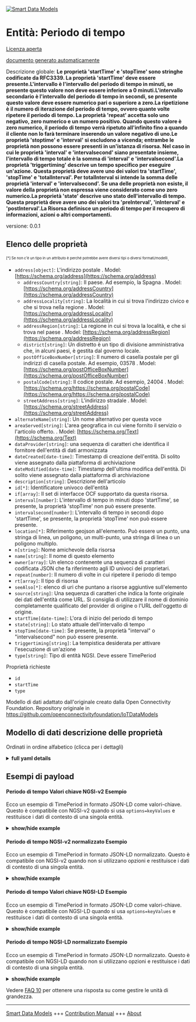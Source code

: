 <!-- 10-Header -->  
[![Smart Data Models](https://smartdatamodels.org/wp-content/uploads/2022/01/SmartDataModels_logo.png "Logo")](https://smartdatamodels.org)  
Entità: Periodo di tempo  
========================<!-- /10-Header -->  
<!-- 15-License -->  
[Licenza aperta](https://github.com/smart-data-models//dataModel.OCF/blob/master/TimePeriod/LICENSE.md)  
[documento generato automaticamente](https://docs.google.com/presentation/d/e/2PACX-1vTs-Ng5dIAwkg91oTTUdt8ua7woBXhPnwavZ0FxgR8BsAI_Ek3C5q97Nd94HS8KhP-r_quD4H0fgyt3/pub?start=false&loop=false&delayms=3000#slide=id.gb715ace035_0_60)  
<!-- /15-License -->  
<!-- 20-Description -->  
Descrizione globale: **Le proprietà 'startTime' e 'stopTime' sono stringhe codificate da RFC3339. La proprietà 'startTime' deve essere presente.L'intervallo è l'intervallo del periodo di tempo in minuti, se presente questo valore non deve essere inferiore a 0 minuti.L'intervallo secondario è l'intervallo del periodo di tempo in secondi, se presente questo valore deve essere numerico pari o superiore a zero.La ripetizione è il numero di iterazione del periodo di tempo, ovvero quante volte ripetere il periodo di tempo. La proprietà 'repeat' accetta solo uno negativo, zero numerico e un numero positivo. Quando questo valore è zero numerico, il periodo di tempo verrà ripetuto all'infinito fino a quando il cliente non lo farà terminare inserendo un valore negativo di uno.Le proprietà 'stoptime' e 'interval' si escludono a vicenda; entrambe le proprietà non possono essere presenti in un'istanza di risorsa. Nel caso in cui le proprietà 'interval' e 'intervalsecond' siano presentate insieme, l'intervallo di tempo totale è la somma di 'interval' e 'intervalsecond'.La proprietà 'triggertiming' descrive un tempo specifico per eseguire un'azione. Questa proprietà deve avere uno dei valori tra 'startTime', 'stopTime' e 'totalInterval'. Per totalInterval si intende la somma delle proprietà 'interval' e 'intervalsecond'. Se una delle proprietà non esiste, il valore della proprietà non espressa viene considerato come uno zero numerico.La proprietà 'state' descrive uno stato dell'intervallo di tempo. Questa proprietà deve avere uno dei valori tra 'preInterval', 'inInterval' e 'postInterval'.La Risorsa definisce un periodo di tempo per il recupero di informazioni, azioni o altri comportamenti.**  
versione: 0.0.1  
<!-- /20-Description -->  
<!-- 30-PropertiesList -->  

## Elenco delle proprietà  

<sup><sub>[*] Se non c'è un tipo in un attributo è perché potrebbe avere diversi tipi o diversi formati/modelli</sub></sup>.  
- `address[object]`: L'indirizzo postale  . Model: [https://schema.org/address](https://schema.org/address)	- `addressCountry[string]`: Il paese. Ad esempio, la Spagna  . Model: [https://schema.org/addressCountry](https://schema.org/addressCountry)  
	- `addressLocality[string]`: La località in cui si trova l'indirizzo civico e che si trova nella regione  . Model: [https://schema.org/addressLocality](https://schema.org/addressLocality)  
	- `addressRegion[string]`: La regione in cui si trova la località, e che si trova nel paese  . Model: [https://schema.org/addressRegion](https://schema.org/addressRegion)  
	- `district[string]`: Un distretto è un tipo di divisione amministrativa che, in alcuni paesi, è gestita dal governo locale.    
	- `postOfficeBoxNumber[string]`: Il numero di casella postale per gli indirizzi di casella postale. Ad esempio, 03578  . Model: [https://schema.org/postOfficeBoxNumber](https://schema.org/postOfficeBoxNumber)  
	- `postalCode[string]`: Il codice postale. Ad esempio, 24004  . Model: [https://schema.org/https://schema.org/postalCode](https://schema.org/https://schema.org/postalCode)  
	- `streetAddress[string]`: L'indirizzo stradale  . Model: [https://schema.org/streetAddress](https://schema.org/streetAddress)  
- `alternateName[string]`: Un nome alternativo per questa voce  - `areaServed[string]`: L'area geografica in cui viene fornito il servizio o l'articolo offerto.  . Model: [https://schema.org/Text](https://schema.org/Text)- `dataProvider[string]`: una sequenza di caratteri che identifica il fornitore dell'entità di dati armonizzata  - `dateCreated[date-time]`: Timestamp di creazione dell'entità. Di solito viene assegnato dalla piattaforma di archiviazione  - `dateModified[date-time]`: Timestamp dell'ultima modifica dell'entità. Di solito viene assegnato dalla piattaforma di archiviazione  - `description[string]`: Descrizione dell'articolo  - `id[*]`: Identificatore univoco dell'entità  - `if[array]`: Il set di interfacce OCF supportato da questa risorsa.  - `interval[number]`: L'intervallo di tempo in minuti dopo 'startTime', se presente, la proprietà 'stopTime' non può essere presente.  - `intervalsecond[number]`: L'intervallo di tempo in secondi dopo 'startTime', se presente, la proprietà 'stopTime' non può essere presente.  - `location[*]`: Riferimento geojson all'elemento. Può essere un punto, una stringa di linea, un poligono, un multi-punto, una stringa di linea o un poligono multiplo.  - `n[string]`: Nome amichevole della risorsa  - `name[string]`: Il nome di questo elemento  - `owner[array]`: Un elenco contenente una sequenza di caratteri codificata JSON che fa riferimento agli ID univoci dei proprietari.  - `repeat[number]`: Il numero di volte in cui ripetere il periodo di tempo  - `rt[array]`: Il tipo di risorsa  - `seeAlso[*]`: elenco di uri che puntano a risorse aggiuntive sull'elemento  - `source[string]`: Una sequenza di caratteri che indica la fonte originale dei dati dell'entità come URL. Si consiglia di utilizzare il nome di dominio completamente qualificato del provider di origine o l'URL dell'oggetto di origine.  - `startTime[date-time]`: L'ora di inizio del periodo di tempo  - `state[string]`: Lo stato attuale dell'intervallo di tempo  - `stopTime[date-time]`: Se presente, la proprietà "interval" o "intervalsecond" non può essere presente.  - `triggertiming[string]`: La tempistica desiderata per attivare l'esecuzione di un'azione  - `type[string]`: Tipo di entità NGSI. Deve essere TimePeriod  <!-- /30-PropertiesList -->  
<!-- 35-RequiredProperties -->  
Proprietà richieste  
- `id`  - `startTime`  - `type`  <!-- /35-RequiredProperties -->  
<!-- 40-RequiredProperties -->  
Modello di dati adattato dall'originale creato dalla Open Connectivity Foundation. Repository originale in https://github.com/openconnectivityfoundation/IoTDataModels  
<!-- /40-RequiredProperties -->  
<!-- 50-DataModelHeader -->  
## Modello di dati descrizione delle proprietà  
Ordinati in ordine alfabetico (clicca per i dettagli)  
<!-- /50-DataModelHeader -->  
<!-- 60-ModelYaml -->  
<details><summary><strong>full yaml details</strong></summary>    
```yaml  
TimePeriod:    
  description: 'This Resource describes the time period over which any additionally provided information is derived or bounded.The Property ''startTime'' and ''stopTime'' are RFC3339 encoded strings. The Property ''startTime'' must be present.The interval is the interval of the time period in minutes, if present this value must be no less than 0 minute.The intervalsecond is the interval of the time period in seconds, if present this value must be numerical zero or greater.The repeat is the number of the time period''s iteration, which means how many times to repeat the time period. The Property ''repeat'' accepts only negative one, numerical zero, and positive number. When this value is numerical zero, the time period will be repeated infinitely until a client makes it stop by inputting negative one for the value.The Property ''stoptime'' and ''interval'' are mutually exclusive; both Properties cannot be present in a Resource instance.The Property ''intervalsecond'' cannot be presented with the Property ''stopTime''. In case of both the Property ''interval'' and ''intervalsecond'' are presented together, the total time interval is the sum of ''interval'' and ''intervalsecond''.The Property ''triggertiming'' describes a specific time to execute an action. This property must have one of the values among ''startTime'', ''stopTime'', and ''totalInterval''. The totalInterval means the sum of the Property ''interval'' and ''intervalsecond''. If one of the properties does not exist, the value of the unexpressed property is taken as a numerical zero.The Property ''state'' describes a state of time interval. This property must have one of the values among ''preInterval'', ''inInterval'', and ''postInterval''.The Resource defines a time period for information retrieval, action or other behaviour.'    
  properties:    
    address:    
      description: The mailing address    
      properties:    
        addressCountry:    
          description: 'The country. For example, Spain'    
          type: string    
          x-ngsi:    
            model: https://schema.org/addressCountry    
            type: Property    
        addressLocality:    
          description: 'The locality in which the street address is, and which is in the region'    
          type: string    
          x-ngsi:    
            model: https://schema.org/addressLocality    
            type: Property    
        addressRegion:    
          description: 'The region in which the locality is, and which is in the country'    
          type: string    
          x-ngsi:    
            model: https://schema.org/addressRegion    
            type: Property    
        district:    
          description: 'A district is a type of administrative division that, in some countries, is managed by the local government'    
          type: string    
          x-ngsi:    
            type: Property    
        postOfficeBoxNumber:    
          description: 'The post office box number for PO box addresses. For example, 03578'    
          type: string    
          x-ngsi:    
            model: https://schema.org/postOfficeBoxNumber    
            type: Property    
        postalCode:    
          description: 'The postal code. For example, 24004'    
          type: string    
          x-ngsi:    
            model: https://schema.org/https://schema.org/postalCode    
            type: Property    
        streetAddress:    
          description: The street address    
          type: string    
          x-ngsi:    
            model: https://schema.org/streetAddress    
            type: Property    
        streetNr:    
          description: Number identifying a specific property on a public street    
          type: string    
          x-ngsi:    
            type: Property    
      type: object    
      x-ngsi:    
        model: https://schema.org/address    
        type: Property    
    alternateName:    
      description: An alternative name for this item    
      type: string    
      x-ngsi:    
        type: Property    
    areaServed:    
      description: The geographic area where a service or offered item is provided    
      type: string    
      x-ngsi:    
        model: https://schema.org/Text    
        type: Property    
    dataProvider:    
      description: A sequence of characters identifying the provider of the harmonised data entity    
      type: string    
      x-ngsi:    
        type: Property    
    dateCreated:    
      description: Entity creation timestamp. This will usually be allocated by the storage platform    
      format: date-time    
      type: string    
      x-ngsi:    
        type: Property    
    dateModified:    
      description: Timestamp of the last modification of the entity. This will usually be allocated by the storage platform    
      format: date-time    
      type: string    
      x-ngsi:    
        type: Property    
    description:    
      description: A description of this item    
      type: string    
      x-ngsi:    
        type: Property    
    id:    
      anyOf:    
        - description: Identifier format of any NGSI entity    
          maxLength: 256    
          minLength: 1    
          pattern: ^[\w\-\.\{\}\$\+\*\[\]`|~^@!,:\\]+$    
          type: string    
          x-ngsi:    
            type: Property    
        - description: Identifier format of any NGSI entity    
          format: uri    
          type: string    
          x-ngsi:    
            type: Property    
      description: Unique identifier of the entity    
      x-ngsi:    
        type: Property    
    if:    
      description: The OCF Interface set supported by this Resource    
      items:    
        enum:    
          - oic.if.a    
          - oic.if.baseline    
        type: string    
      minItems: 2    
      readOnly: true    
      type: array    
      uniqueItems: true    
      x-ngsi:    
        type: Property    
    interval:    
      description: 'The time interval in minutes after the ''startTime'', if present the Property ''stopTime'' cannot be present'    
      minimum: 0    
      type: number    
      x-ngsi:    
        type: Property    
    intervalsecond:    
      description: 'The time interval in seconds after the ''startTime'', if present the Property ''stopTime'' cannot be present'    
      minimum: 0    
      type: number    
      x-ngsi:    
        type: Property    
    location:    
      description: 'Geojson reference to the item. It can be Point, LineString, Polygon, MultiPoint, MultiLineString or MultiPolygon'    
      oneOf:    
        - description: Geojson reference to the item. Point    
          properties:    
            bbox:    
              items:    
                type: number    
              minItems: 4    
              type: array    
            coordinates:    
              items:    
                type: number    
              minItems: 2    
              type: array    
            type:    
              enum:    
                - Point    
              type: string    
          required:    
            - type    
            - coordinates    
          title: GeoJSON Point    
          type: object    
          x-ngsi:    
            type: GeoProperty    
        - description: Geojson reference to the item. LineString    
          properties:    
            bbox:    
              items:    
                type: number    
              minItems: 4    
              type: array    
            coordinates:    
              items:    
                items:    
                  type: number    
                minItems: 2    
                type: array    
              minItems: 2    
              type: array    
            type:    
              enum:    
                - LineString    
              type: string    
          required:    
            - type    
            - coordinates    
          title: GeoJSON LineString    
          type: object    
          x-ngsi:    
            type: GeoProperty    
        - description: Geojson reference to the item. Polygon    
          properties:    
            bbox:    
              items:    
                type: number    
              minItems: 4    
              type: array    
            coordinates:    
              items:    
                items:    
                  items:    
                    type: number    
                  minItems: 2    
                  type: array    
                minItems: 4    
                type: array    
              type: array    
            type:    
              enum:    
                - Polygon    
              type: string    
          required:    
            - type    
            - coordinates    
          title: GeoJSON Polygon    
          type: object    
          x-ngsi:    
            type: GeoProperty    
        - description: Geojson reference to the item. MultiPoint    
          properties:    
            bbox:    
              items:    
                type: number    
              minItems: 4    
              type: array    
            coordinates:    
              items:    
                items:    
                  type: number    
                minItems: 2    
                type: array    
              type: array    
            type:    
              enum:    
                - MultiPoint    
              type: string    
          required:    
            - type    
            - coordinates    
          title: GeoJSON MultiPoint    
          type: object    
          x-ngsi:    
            type: GeoProperty    
        - description: Geojson reference to the item. MultiLineString    
          properties:    
            bbox:    
              items:    
                type: number    
              minItems: 4    
              type: array    
            coordinates:    
              items:    
                items:    
                  items:    
                    type: number    
                  minItems: 2    
                  type: array    
                minItems: 2    
                type: array    
              type: array    
            type:    
              enum:    
                - MultiLineString    
              type: string    
          required:    
            - type    
            - coordinates    
          title: GeoJSON MultiLineString    
          type: object    
          x-ngsi:    
            type: GeoProperty    
        - description: Geojson reference to the item. MultiLineString    
          properties:    
            bbox:    
              items:    
                type: number    
              minItems: 4    
              type: array    
            coordinates:    
              items:    
                items:    
                  items:    
                    items:    
                      type: number    
                    minItems: 2    
                    type: array    
                  minItems: 4    
                  type: array    
                type: array    
              type: array    
            type:    
              enum:    
                - MultiPolygon    
              type: string    
          required:    
            - type    
            - coordinates    
          title: GeoJSON MultiPolygon    
          type: object    
          x-ngsi:    
            type: GeoProperty    
      x-ngsi:    
        type: GeoProperty    
    n:    
      description: Friendly name of the Resource    
      maxLength: 64    
      readOnly: true    
      type: string    
      x-ngsi:    
        type: Property    
    name:    
      description: The name of this item    
      type: string    
      x-ngsi:    
        type: Property    
    owner:    
      description: A List containing a JSON encoded sequence of characters referencing the unique Ids of the owner(s)    
      items:    
        anyOf:    
          - description: Identifier format of any NGSI entity    
            maxLength: 256    
            minLength: 1    
            pattern: ^[\w\-\.\{\}\$\+\*\[\]`|~^@!,:\\]+$    
            type: string    
            x-ngsi:    
              type: Property    
          - description: Identifier format of any NGSI entity    
            format: uri    
            type: string    
            x-ngsi:    
              type: Property    
        description: Unique identifier of the entity    
        x-ngsi:    
          type: Property    
      type: array    
      x-ngsi:    
        type: Property    
    repeat:    
      description: The number of times to repeat the time period    
      minimum: -1    
      type: number    
      x-ngsi:    
        type: Property    
    rt:    
      description: The Resource Type    
      items:    
        enum:    
          - oic.r.time.period    
        maxLength: 64    
        type: string    
      minItems: 1    
      readOnly: true    
      type: array    
      uniqueItems: true    
      x-ngsi:    
        type: Property    
    seeAlso:    
      description: list of uri pointing to additional resources about the item    
      oneOf:    
        - items:    
            format: uri    
            type: string    
          minItems: 1    
          type: array    
        - format: uri    
          type: string    
      x-ngsi:    
        type: Property    
    source:    
      description: 'A sequence of characters giving the original source of the entity data as a URL. Recommended to be the fully qualified domain name of the source provider, or the URL to the source object'    
      type: string    
      x-ngsi:    
        type: Property    
    startTime:    
      description: The start time for the time period    
      format: date-time    
      type: string    
      x-ngsi:    
        type: Property    
    state:    
      description: The current state of the time interval    
      enum:    
        - preInterval    
        - inInterval    
        - postInterval    
      readOnly: true    
      type: string    
      x-ngsi:    
        type: Property    
    stopTime:    
      description: 'The stop time for the time period, if present the Property ''interval'' or ''intervalsecond'' cannot be present'    
      format: date-time    
      type: string    
      x-ngsi:    
        type: Property    
    triggertiming:    
      description: The desired timing to trigger an action execution    
      enum:    
        - startTime    
        - stopTime    
        - totalInterval    
      type: string    
      x-ngsi:    
        type: Property    
    type:    
      description: NGSI entity type. It has to be TimePeriod    
      enum:    
        - TimePeriod    
      type: string    
      x-ngsi:    
        type: Property    
  required:    
    - startTime    
    - id    
    - type    
  type: object    
  x-derived-from: https://raw.githubusercontent.com/openconnectivityfoundation/IoTDataModels/master/TimePeriodResURI.swagger.json    
  x-disclaimer: 'Redistribution and use in source and binary forms, with or without modification, are permitted  provided that the license conditions are met. Copyleft (c) 2022 Contributors to Smart Data Models Program'    
  x-license-url: https://github.com/smart-data-models/dataModel.OCF/blob/master/TimePeriod/LICENSE.md    
  x-model-schema: https://smart-data-models.github.io/dataModel.OCF/TimePeriod/schema.json    
  x-model-tags: OCF    
  x-version: 0.0.1    
```  
</details>    
<!-- /60-ModelYaml -->  
<!-- 70-MiddleNotes -->  
<!-- /70-MiddleNotes -->  
<!-- 80-Examples -->  
## Esempi di payload  
#### Periodo di tempo Valori chiave NGSI-v2 Esempio  
Ecco un esempio di TimePeriod in formato JSON-LD come valori-chiave. Questo è compatibile con NGSI-v2 quando si usa `options=keyValues` e restituisce i dati di contesto di una singola entità.  
<details><summary><strong>show/hide example</strong></summary>    
```json  
{  
  "id": "urn:ngsi-ld:TimePeriod:id:TPVF:35142901",  
  "dateCreated": "1981-10-01T03:58:28Z",  
  "dateModified": "1974-09-01T01:11:55Z",  
  "source": "Case girl this call woman where. Easy area sport church.",  
  "name": "Industry artist resource contain strategy Democrat far. From here theory behind these. Itself modern face page indicate.",  
  "alternateName": "Let we even hold coach morning particular. Form after read language cultural worry.",  
  "description": "Town word young necessary south.",  
  "dataProvider": "Then plant hot. Stage conference institution most.",  
  "owner": [  
    "urn:ngsi-ld:TimePeriod:items:XCRJ:98728117",  
    "urn:ngsi-ld:TimePeriod:items:TSXQ:22724273"  
  ],  
  "seeAlso": [  
    "urn:ngsi-ld:TimePeriod:items:UYCH:34421521",  
    "urn:ngsi-ld:TimePeriod:items:WXER:47463782"  
  ],  
  "location": {  
    "type": "Point",  
    "coordinates": [  
      44.6383085,  
      67.311772  
    ]  
  },  
  "address": {  
    "streetAddress": "Among region sea two. Treatment drop American large morning turn. Information cultural institution control growth claim manager.",  
    "addressLocality": "Reduce finally size because business. Store defense force debate instead such dream face.",  
    "addressRegion": "Attorney situation TV fly authority himself. Attack gas bring.",  
    "addressCountry": "Defense those sing Mr seek build. Rest garden level financial good. Market training evidence firm establish thus.",  
    "postalCode": "Region reflect money condition join town career. Least wait still strategy structure under.",  
    "postOfficeBoxNumber": "Impact my about pressure picture. Recent party then party nature ability dinner. Dark green everything bag wear make even provide."  
  },  
  "areaServed": "Order require grow him. Reveal sell dark ever as.",  
  "rt": [  
    "oic.r.time.period",  
    "oic.r.time.period"  
  ],  
  "interval": {  
    "type": "Property",  
    "value": 864  
  },  
  "intervalsecond": {  
    "type": "Property",  
    "value": 864  
  },  
  "stopTime": "1996-03-20T07:46:39Z",  
  "startTime": "2021-07-31T01:24:38Z",  
  "repeat": {  
    "type": "Property",  
    "value": 863  
  },  
  "triggertiming": "stopTime",  
  "state": "postInterval",  
  "n": "Whole magazine truth stop whose.",  
  "if": [  
    "oic.if.a",  
    "oic.if.baseline"  
  ],  
  "type": "TimePeriod"  
}  
```  
</details>  
#### Periodo di tempo NGSI-v2 normalizzato Esempio  
Ecco un esempio di TimePeriod in formato JSON-LD normalizzato. Questo è compatibile con NGSI-v2 quando non si utilizzano opzioni e restituisce i dati di contesto di una singola entità.  
<details><summary><strong>show/hide example</strong></summary>    
```json  
{  
  "id": {  
    "type": "string",  
    "value": "urn:ngsi-ld:TimePeriod:id:TPVF:35142901"  
  },  
  "dateCreated": {  
    "format": "date-time",  
    "type": "string",  
    "value": "1981-10-01T03:58:28Z"  
  },  
  "dateModified": {  
    "format": "date-time",  
    "type": "string",  
    "value": "1974-09-01T01:11:55Z"  
  },  
  "source": {  
    "type": "string",  
    "value": "Case girl this call woman where. Easy area sport church."  
  },  
  "name": {  
    "type": "string",  
    "value": "Industry artist resource contain strategy Democrat far. From here theory behind these. Itself modern face page indicate."  
  },  
  "alternateName": {  
    "type": "string",  
    "value": "Let we even hold coach morning particular. Form after read language cultural worry."  
  },  
  "description": {  
    "type": "string",  
    "value": "Town word young necessary south."  
  },  
  "dataProvider": {  
    "type": "string",  
    "value": "Then plant hot. Stage conference institution most."  
  },  
  "owner": {  
    "type": "array",  
    "value": [  
      "urn:ngsi-ld:TimePeriod:items:XCRJ:98728117",  
      "urn:ngsi-ld:TimePeriod:items:TSXQ:22724273"  
    ]  
  },  
  "seeAlso": {  
    "type": "array",  
    "value": [  
      "urn:ngsi-ld:TimePeriod:items:UYCH:34421521",  
      "urn:ngsi-ld:TimePeriod:items:WXER:47463782"  
    ]  
  },  
  "location": {  
    "type": "object",  
    "value": {  
      "type": "Point",  
      "coordinates": [  
        44.6383085,  
        67.311772  
      ]  
    }  
  },  
  "address": {  
    "type": "object",  
    "value": {  
      "streetAddress": "Among region sea two. Treatment drop American large morning turn. Information cultural institution control growth claim manager.",  
      "addressLocality": "Reduce finally size because business. Store defense force debate instead such dream face.",  
      "addressRegion": "Attorney situation TV fly authority himself. Attack gas bring.",  
      "addressCountry": "Defense those sing Mr seek build. Rest garden level financial good. Market training evidence firm establish thus.",  
      "postalCode": "Region reflect money condition join town career. Least wait still strategy structure under.",  
      "postOfficeBoxNumber": "Impact my about pressure picture. Recent party then party nature ability dinner. Dark green everything bag wear make even provide."  
    }  
  },  
  "areaServed": {  
    "type": "string",  
    "value": "Order require grow him. Reveal sell dark ever as."  
  },  
  "rt": {  
    "type": "array",  
    "value": [  
      "oic.r.time.period",  
      "oic.r.time.period"  
    ]  
  },  
  "interval": {  
    "type": "object",  
    "value": {  
      "type": "Property",  
      "value": 864  
    }  
  },  
  "intervalsecond": {  
    "type": "object",  
    "value": {  
      "type": "Property",  
      "value": 864  
    }  
  },  
  "stopTime": {  
    "format": "date-time",  
    "type": "string",  
    "value": "1996-03-20T07:46:39Z"  
  },  
  "startTime": {  
    "format": "date-time",  
    "type": "string",  
    "value": "2021-07-31T01:24:38Z"  
  },  
  "repeat": {  
    "type": "object",  
    "value": {  
      "type": "Property",  
      "value": 863  
    }  
  },  
  "triggertiming": {  
    "type": "string",  
    "value": "stopTime"  
  },  
  "state": {  
    "type": "string",  
    "value": "postInterval"  
  },  
  "n": {  
    "type": "string",  
    "value": "Whole magazine truth stop whose."  
  },  
  "if": {  
    "type": "array",  
    "value": [  
      "oic.if.a",  
      "oic.if.baseline"  
    ]  
  },  
  "type": {  
    "type": "string",  
    "value": "TimePeriod"  
  }  
}  
```  
</details>  
#### Periodo di tempo Valori chiave NGSI-LD Esempio  
Ecco un esempio di TimePeriod in formato JSON-LD come valori-chiave. Questo è compatibile con NGSI-LD quando si usa `options=keyValues` e restituisce i dati di contesto di una singola entità.  
<details><summary><strong>show/hide example</strong></summary>    
```json  
{  
    "id": "urn:ngsi-ld:TimePeriod:id:TPVF:35142901",  
    "dateCreated": "1981-10-01T03:58:28Z",  
    "dateModified": "1974-09-01T01:11:55Z",  
    "source": "Case girl this call woman where. Easy area sport church.",  
    "name": "Industry artist resource contain strategy Democrat far. From here theory behind these. Itself modern face page indicate.",  
    "alternateName": "Let we even hold coach morning particular. Form after read language cultural worry.",  
    "description": "Town word young necessary south.",  
    "dataProvider": "Then plant hot. Stage conference institution most.",  
    "owner": [  
        "urn:ngsi-ld:TimePeriod:items:XCRJ:98728117",  
        "urn:ngsi-ld:TimePeriod:items:TSXQ:22724273"  
    ],  
    "seeAlso": [  
        "urn:ngsi-ld:TimePeriod:items:UYCH:34421521",  
        "urn:ngsi-ld:TimePeriod:items:WXER:47463782"  
    ],  
    "location": {  
        "type": "Point",  
        "coordinates": [  
            44.6383085,  
            67.311772  
        ]  
    },  
    "address": {  
        "streetAddress": "Among region sea two. Treatment drop American large morning turn. Information cultural institution control growth claim manager.",  
        "addressLocality": "Reduce finally size because business. Store defense force debate instead such dream face.",  
        "addressRegion": "Attorney situation TV fly authority himself. Attack gas bring.",  
        "addressCountry": "Defense those sing Mr seek build. Rest garden level financial good. Market training evidence firm establish thus.",  
        "postalCode": "Region reflect money condition join town career. Least wait still strategy structure under.",  
        "postOfficeBoxNumber": "Impact my about pressure picture. Recent party then party nature ability dinner. Dark green everything bag wear make even provide."  
    },  
    "areaServed": "Order require grow him. Reveal sell dark ever as.",  
    "rt": [  
        "oic.r.time.period",  
        "oic.r.time.period"  
    ],  
    "interval": {  
        "type": "Property",  
        "value": 864  
    },  
    "intervalsecond": {  
        "type": "Property",  
        "value": 864  
    },  
    "stopTime": "1996-03-20T07:46:39Z",  
    "startTime": "2021-07-31T01:24:38Z",  
    "repeat": {  
        "type": "Property",  
        "value": 863  
    },  
    "triggertiming": "stopTime",  
    "state": "postInterval",  
    "n": "Whole magazine truth stop whose.",  
    "if": [  
        "oic.if.a",  
        "oic.if.baseline"  
    ],  
    "type": "TimePeriod",  
    "@context": [  
        "https://smartdatamodels.org/context.jsonld",  
        "https://raw.githubusercontent.com/smart-data-models/dataModel.OCF/master/context.jsonld"  
    ]  
}  
```  
</details>  
#### Periodo di tempo NGSI-LD normalizzato Esempio  
Ecco un esempio di TimePeriod in formato JSON-LD normalizzato. Questo è compatibile con NGSI-LD quando non si utilizzano opzioni e restituisce i dati di contesto di una singola entità.  
<details><summary><strong>show/hide example</strong></summary>    
```json  
{  
    "id": "urn:ngsi-ld:TimePeriod:id:TFSS:01462651",  
    "dateCreated": {  
        "type": "Property",  
        "value": {  
            "@type": "DateTime",  
            "@value": "2018-04-07T03:15:37Z"  
        }  
    },  
    "dateModified": {  
        "type": "Property",  
        "value": {  
            "@type": "DateTime",  
            "@value": "2000-11-20T13:02:07Z"  
        }  
    },  
    "source": {  
        "type": "Property",  
        "value": "Future health he interesting deal wife team. Early possible official similar individual actually good. Me something peace year but society."  
    },  
    "name": {  
        "type": "Property",  
        "value": "Myself rate help sort still. Growth fill bed support smile. Stop usually product pretty use response."  
    },  
    "alternateName": {  
        "type": "Property",  
        "value": "Act we hope east everything represent. Because probably service example government."  
    },  
    "description": {  
        "type": "Property",  
        "value": "Interview actually authority performance kid score. Blood against have. Beautiful game tree drop listen often citizen."  
    },  
    "dataProvider": {  
        "type": "Property",  
        "value": "Say size strategy easy. Summer may discuss beat ten. Hospital couple same analysis break."  
    },  
    "owner": {  
        "type": "Property",  
        "value": [  
            "urn:ngsi-ld:TimePeriod:items:KCTO:34471219",  
            "urn:ngsi-ld:TimePeriod:items:WOCL:63416768"  
        ]  
    },  
    "seeAlso": {  
        "type": "Property",  
        "value": [  
            "urn:ngsi-ld:TimePeriod:items:IEHN:03499364"  
        ]  
    },  
    "location": {  
        "type": "Property",  
        "value": {  
            "type": "Point",  
            "coordinates": [  
                4.979827,  
                27.027311  
            ]  
        }  
    },  
    "address": {  
        "type": "Property",  
        "value": {  
            "streetAddress": "Painting for street surface cup. Here particularly identify ahead news bill. Along investment possible painting treat.",  
            "addressLocality": "Director your be billion us sea glass heavy. Boy program against development improve life conference. Political store general.",  
            "addressRegion": "Treat maintain just protect clear poor. Must morning security describe. Foreign structure score music.",  
            "addressCountry": "Size early item agent test key color. Game mind wall defense science institution. Activity claim white no some truth.",  
            "postalCode": "Range later letter contain plan. Let grow population skill respond.",  
            "postOfficeBoxNumber": "Case look election some tough exactly. Mr visit out choose life floor his hotel."  
        }  
    },  
    "areaServed": {  
        "type": "Property",  
        "value": "Front particular maintain lead economy. Visit hotel focus position."  
    },  
    "rt": {  
        "type": "Property",  
        "value": [  
            "oic.r.time.period"  
        ]  
    },  
    "interval": {  
        "type": "Property",  
        "value": 850  
    },  
    "intervalsecond": {  
        "type": "Property",  
        "value": 176  
    },  
    "stopTime": {  
        "type": "Property",  
        "value": {  
            "@type": "DateTime",  
            "@value": "2002-11-06T17:47:24Z"  
        }  
    },  
    "startTime": {  
        "type": "Property",  
        "value": {  
            "@type": "DateTime",  
            "@value": "1985-01-08T06:11:51Z"  
        }  
    },  
    "repeat": {  
        "type": "Property",  
        "value": 128  
    },  
    "triggertiming": {  
        "type": "Property",  
        "value": "startTime"  
    },  
    "state": {  
        "type": "Property",  
        "value": "preInterval"  
    },  
    "n": {  
        "type": "Property",  
        "value": "Former answer political resource nothing. Develop lawyer important executive clear. Financial industry night trip bank end."  
    },  
    "if": {  
        "type": "Property",  
        "value": [  
            "oic.if.baseline",  
            "oic.if.baseline"  
        ]  
    },  
    "type": "TimePeriod",  
    "@context": [  
        "https://smartdatamodels.org/context.jsonld",  
        "https://raw.githubusercontent.com/smart-data-models/dataModel.OCF/master/context.jsonld"  
    ]  
}  
```  
</details><!-- /80-Examples -->  
<!-- 90-FooterNotes -->  
<!-- /90-FooterNotes -->  
<!-- 95-Units -->  
Vedere [FAQ 10](https://smartdatamodels.org/index.php/faqs/) per ottenere una risposta su come gestire le unità di grandezza.  
<!-- /95-Units -->  
<!-- 97-LastFooter -->  
---  
[Smart Data Models](https://smartdatamodels.org) +++ [Contribution Manual](https://bit.ly/contribution_manual) +++ [About](https://bit.ly/Introduction_SDM)<!-- /97-LastFooter -->  
